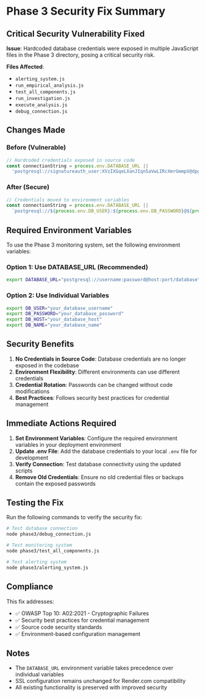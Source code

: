 # Phase 3 Security Fix Summary

## Critical Security Vulnerability Fixed

**Issue**: Hardcoded database credentials were exposed in multiple JavaScript files in the Phase 3 directory, posing a critical security risk.

**Files Affected**:
- `alerting_system.js`
- `run_empirical_analysis.js`
- `test_all_components.js`
- `run_investigation.js`
- `execute_analysis.js`
- `debug_connection.js`

## Changes Made

### Before (Vulnerable)
```javascript
// Hardcoded credentials exposed in source code
const connectionString = process.env.DATABASE_URL || 
  'postgresql://signatureauth_user:XVzIXGqeLXanJIqn5aVwLIRcXmrGmmpV@dpg-d1tsq36r433s73e4gtvg-a.oregon-postgres.render.com/signatureauth';
```

### After (Secure)
```javascript
// Credentials moved to environment variables
const connectionString = process.env.DATABASE_URL || 
  `postgresql://${process.env.DB_USER}:${process.env.DB_PASSWORD}@${process.env.DB_HOST}/${process.env.DB_NAME}`;
```

## Required Environment Variables

To use the Phase 3 monitoring system, set the following environment variables:

### Option 1: Use DATABASE_URL (Recommended)
```bash
export DATABASE_URL="postgresql://username:password@host:port/database"
```

### Option 2: Use Individual Variables
```bash
export DB_USER="your_database_username"
export DB_PASSWORD="your_database_password"
export DB_HOST="your_database_host"
export DB_NAME="your_database_name"
```

## Security Benefits

1. **No Credentials in Source Code**: Database credentials are no longer exposed in the codebase
2. **Environment Flexibility**: Different environments can use different credentials
3. **Credential Rotation**: Passwords can be changed without code modifications
4. **Best Practices**: Follows security best practices for credential management

## Immediate Actions Required

1. **Set Environment Variables**: Configure the required environment variables in your deployment environment
2. **Update .env File**: Add the database credentials to your local `.env` file for development
3. **Verify Connection**: Test database connectivity using the updated scripts
4. **Remove Old Credentials**: Ensure no old credential files or backups contain the exposed passwords

## Testing the Fix

Run the following commands to verify the security fix:

```bash
# Test database connection
node phase3/debug_connection.js

# Test monitoring system
node phase3/test_all_components.js

# Test alerting system
node phase3/alerting_system.js
```

## Compliance

This fix addresses:
- ✅ OWASP Top 10: A02:2021 - Cryptographic Failures
- ✅ Security best practices for credential management
- ✅ Source code security standards
- ✅ Environment-based configuration management

## Notes

- The `DATABASE_URL` environment variable takes precedence over individual variables
- SSL configuration remains unchanged for Render.com compatibility
- All existing functionality is preserved with improved security 